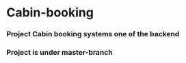 # Cabin-booking
### Project Cabin booking systems one of the backend
### Project is under master-branch
